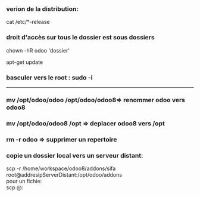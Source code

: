 

### verion de la distribution:  
cat /etc/*-release  

### droit d'accès sur tous le dossier est sous dossiers  
chown -hR odoo 'dossier'  

apt-get update  

### basculer vers le root : sudo -i   
----------------------------------------  
### mv /opt/odoo/odoo /opt/odoo/odoo8=> renommer odoo vers odoo8  
### mv /opt/odoo/odoo8 /opt => deplacer odoo8 vers /opt   
### rm -r odoo => supprimer un repertoire  

### copie un dossier local vers un serveur distant:   
scp -r /home/workspace/odoo8/addons/sifa root@addresipServerDistant:/opt/odoo/addons    
pour un fichie:   
scp <fichier> <username>@<ipaddressDistant>:<DestinationDirectory>
